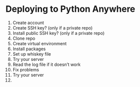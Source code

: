 # Deploying to Python Anywhere

1. Create account
2. Create SSH key? (only if a private repo)
3. Install public SSH key? (only if a private repo)
4. Clone repo
5. Create virtual environment
6. Install packages
7. Set up whiskey file
8. Try your server
9. Read the log file if it doesn’t work
10. Fix problems
11. Try your server
12. 

